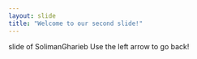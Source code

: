 ```yaml
---
layout: slide
title: "Welcome to our second slide!"
---
```

slide of SolimanGharieb
Use the left arrow to go back!
